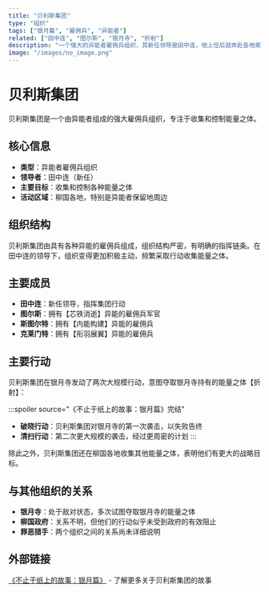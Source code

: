 ```yaml
---
title: "贝利斯集团"
type: "组织"
tags: ["银月篇", "雇佣兵", "异能者"]
related: ["田中连", "图尔斯", "银月寺", "折射"]
description: "一个强大的异能者雇佣兵组织，其新任领导是田中连，他上任后就奔赴各地索取保管能量之体。"
image: "/images/no_image.png"
---
```

# 贝利斯集团

贝利斯集团是一个由异能者组成的强大雇佣兵组织，专注于收集和控制能量之体。

## 核心信息

- **类型**：异能者雇佣兵组织
- **领导者**：田中连（新任）
- **主要目标**：收集和控制各种能量之体
- **活动区域**：柳国各地，特别是异能者保留地周边

## 组织结构

贝利斯集团由具有各种异能的雇佣兵组成，组织结构严密，有明确的指挥链条。在田中连的领导下，组织变得更加积极主动，频繁采取行动收集能量之体。

## 主要成员

- **田中连**：新任领导，指挥集团行动
- **图尔斯**：拥有【芯铁消逝】异能的雇佣兵军官
- **斯图尔特**：拥有【内能构建】异能的雇佣兵
- **克莱门特**：拥有【衔羽展翼】异能的雇佣兵

## 主要行动

贝利斯集团在银月寺发动了两次大规模行动，意图夺取银月寺持有的能量之体【折射】：

:::spoiler source="《不止于纸上的故事：银月篇》完结"
- **破晓行动**：贝利斯集团对银月寺的第一次袭击，以失败告终
- **清扫行动**：第二次更大规模的袭击，经过更周密的计划
:::

除此之外，贝利斯集团还在柳国各地收集其他能量之体，表明他们有更大的战略目标。

## 与其他组织的关系

- **银月寺**：处于敌对状态，多次试图夺取银月寺的能量之体
- **柳国政府**：关系不明，但他们的行动似乎未受到政府的有效阻止
- **罪恶猎手**：两个组织之间的关系尚未详细说明

## 外部链接

[《不止于纸上的故事：银月篇》](https://tobenot.itch.io/beyond-books) - 了解更多关于贝利斯集团的故事 